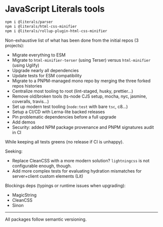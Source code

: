 # JavaScript Literals tools

```sh
npm i @literals/parser
npm i @literals/html-css-minifier
npm i @literals/rollup-plugin-html-css-minifier
```

Non-exhaustive list of what has been done from the initial repos (3 projects):

- Migrate everything to ESM
- Migrate to `html-minifier-terser` (using Terser) versus `html-minifier` (using
  Uglify)
- Upgrade nearly all dependencies
- Update tests for ESM compatibility
- Migrate to a PNPM-managed mono repo by merging the three forked repos
  histories
- Centralize most tooling to root (lint-staged, husky, prettier…)
- Remove old/broken tools (ts-node CJS setup, mocha, nyc, jasmine, coveralls,
  travis…)
- Set up modern test tooling (`node:test` with bare `tsc`, c8…)
- Setup a CI/CD with Lerna-lite backed releases
- Pin problematic dependencies before a full upgrade
- Add demos
- Security: added NPM package provenance and PNPM signatures audit in CI

While keeping all tests greens (no release if CI is unhappy).

Seeking:

- Replace CleanCSS with a more modern solution? `lightningcss` is not
  configurable enough, though.
- Add more complex tests for evaluating hydration mismatches for server+client
  custom elements (Lit)

Blockings deps (typings or runtime issues when upgrading):

- MagicString
- CleanCSS
- Sinon

---

All packages follow semantic versioning.
